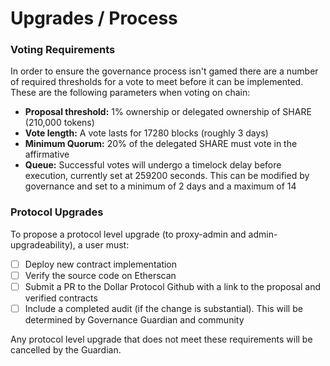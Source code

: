 # Upgrades / Process

### Voting Requirements

In order to ensure the governance process isn't gamed there are a number of required thresholds for a vote to meet before it can be implemented. These are the following parameters when voting on chain:

* **Proposal threshold:** 1% ownership or delegated ownership of SHARE \(210,000 tokens\)
* **Vote length:** A vote lasts for 17280 blocks \(roughly 3 days\)
* **Minimum Quorum:** 20% of the delegated SHARE must vote in the affirmative
* **Queue:** Successful votes will undergo a timelock delay before execution, currently set at 259200 seconds. This can be modified by governance and set to a minimum of 2 days and a maximum of 14

### Protocol Upgrades

To propose a protocol level upgrade \(to proxy-admin and admin-upgradeability\), a user must:

* [ ] Deploy new contract implementation
* [ ] Verify the source code on Etherscan
* [ ] Submit a PR to the Dollar Protocol Github with a link to the proposal and verified contracts
* [ ] Include a completed audit \(if the change is substantial\). This will be determined by Governance Guardian and community

Any protocol level upgrade that does not meet these requirements will be cancelled by the Guardian.

